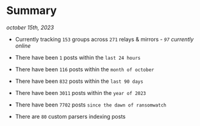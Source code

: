 
# Summary
_october 15th, 2023_

- Currently tracking `153` groups across `271` relays & mirrors - _`97` currently online_

- There have been `1` posts within the `last 24 hours`

- There have been `116` posts within the `month of october`

- There have been `832` posts within the `last 90 days`

- There have been `3011` posts within the `year of 2023`

- There have been `7702` posts `since the dawn of ransomwatch`

- There are `80` custom parsers indexing posts
